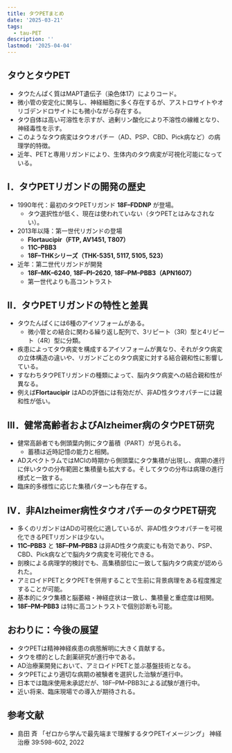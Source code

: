 ```yaml
---
title: タウPETまとめ
date: '2025-03-21'
tags:
  - tau-PET
description: ''
lastmod: '2025-04-04'
---
```


## タウとタウPET

- タウたんぱく質はMAPT遺伝子（染色体17）によりコード。
- 微小管の安定化に関与し、神経細胞に多く存在するが、アストロサイトやオリゴデンドロサイトにも微小ながら存在する。
- タウ自体は高い可溶性を示すが、過剰リン酸化により不溶性の線維となり、神経毒性を示す。
- このようなタウ病変はタウオパチー（AD、PSP、CBD、Pick病など）の病理学的特徴。
- 近年、PETと専用リガンドにより、生体内のタウ病変が可視化可能になっている。

## I．タウPETリガンドの開発の歴史

- 1990年代：最初のタウPETリガンド **18F–FDDNP** が登場。
  - タウ選択性が低く、現在は使われていない（タウPETとはみなされない）。
- 2013年以降：第一世代リガンドの登場
  - **Flortaucipir（FTP, AV1451, T807）**
  - **11C–PBB3**
  - **18F–THKシリーズ（THK-5351, 5117, 5105, 523）**
- 近年：第二世代リガンドが開発
  - **18F–MK–6240**, **18F–PI–2620**, **18F–PM–PBB3（APN1607）**
  - 第一世代よりも高コントラスト

## II．タウPETリガンドの特性と差異

- タウたんぱくには6種のアイソフォームがある。
  - 微小管との結合に関わる繰り返し配列で、3リピート（3R）型と4リピート（4R）型に分類。
- 疾患によってタウ病変を構成するアイソフォームが異なり、それがタウ病変の立体構造の違いや、リガンドごとのタウ病変に対する結合親和性に影響している。
- すなわちタウPETリガンドの種類によって、脳内タウ病変への結合親和性が異なる。
- 例えば**Flortaucipir** はADの評価には有効だが、非AD性タウオパチーには親和性が低い。

## III．健常高齢者およびAlzheimer病のタウPET研究

- 健常高齢者でも側頭葉内側にタウ蓄積（PART）が見られる。
  - 蓄積は近時記憶の能力と相関。
- ADスペクトラムではMCIの時期から側頭葉にタウ集積が出現し、病期の進行に伴いタウの分布範囲と集積量も拡大する。そしてタウの分布は病理の進行様式と一致する。
- 臨床的多様性に応じた集積パターンも存在する。

## IV．非Alzheimer病性タウオパチーのタウPET研究

- 多くのリガンドはADの可視化に適しているが、非AD性タウオパチーを可視化できるPETリガンドは少ない。
- **11C–PBB3** と **18F–PM–PBB3** は非AD性タウ病変にも有効であり、PSP、CBD、Pick病などで脳内タウ病変を可視化できる。
- 剖検による病理学的検討でも、高集積部位に一致して脳内タウ病変が認められた。
- アミロイドPETとタウPETを併用することで生前に背景病理をある程度推定することが可能。
- 基本的にタウ集積と脳萎縮・神経症状は一致し、集積量と重症度は相関。
- **18F–PM–PBB3** は特に高コントラストで個別診断も可能。

## おわりに：今後の展望

- タウPETは精神神経疾患の病態解明に大きく貢献する。
- タウを標的とした創薬研究が進行中である。
- AD治療薬開発において、アミロイドPETと並ぶ基盤技術となる。
- タウPETにより適切な病期の被験者を選択した治験が進行中。
- 日本では臨床使用未承認だが、18F–PM–PBB3による試験が進行中。
- 近い将来、臨床現場での導入が期待される。

## 参考文献

- 島田 斉 「ゼロから学んで最先端まで理解するタウPETイメージング」 神経治療 39:598-602, 2022
